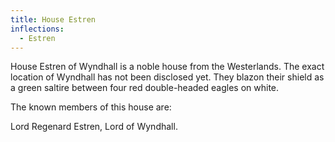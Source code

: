 ```yaml
---
title: House Estren
inflections:
  - Estren
---
```


House Estren of Wyndhall is a noble house from the Westerlands. The exact location of Wyndhall has not been disclosed yet. They blazon their shield as a green saltire between four red double-headed eagles on white.

The known members of this house are:

Lord Regenard Estren, Lord of Wyndhall.


